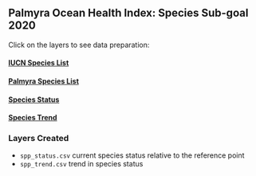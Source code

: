 ## Palmyra Ocean Health Index: Species Sub-goal 2020  

Click on the layers to see data preparation:  

#### [IUCN Species List](https://mazu.nceas.ucsb.edu/rstudio/files/github/pal-prep/prep/bd/spp/v2020/1_iucn_spp_lists.html) 

#### [Palmyra Species List](https://mazu.nceas.ucsb.edu/rstudio/files/github/pal-prep/prep/bd/spp/v2020/2_pal_spp_lists.html)

#### [Species Status]()   

#### [Species Trend]()   

### Layers Created

- `spp_status.csv` current species status relative to the reference point   
- `spp_trend.csv` trend in species status     